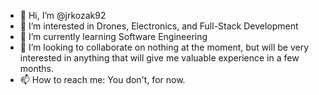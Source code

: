 - 👋 Hi, I’m @jrkozak92
- 👀 I’m interested in Drones, Electronics, and Full-Stack Development
- 🌱 I’m currently learning Software Engineering 
- 💞️ I’m looking to collaborate on nothing at the moment, but will be very interested in anything that will give me valuable experience in a few months.
- 📫 How to reach me: You don't, for now.

<!---
jrkozak92/jrkozak92 is a ✨ special ✨ repository because its `README.md` (this file) appears on your GitHub profile.
You can click the Preview link to take a look at your changes.
--->
